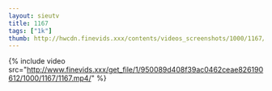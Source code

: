 ```yaml
--- 
layout: sieutv
title: 1167
tags: ["1k"]
thumb: http://hwcdn.finevids.xxx/contents/videos_screenshots/1000/1167/preview.mp4.jpg
---
```

{% include video src="http://www.finevids.xxx/get_file/1/950089d408f39ac0462ceae826190612/1000/1167/1167.mp4/" %} 
